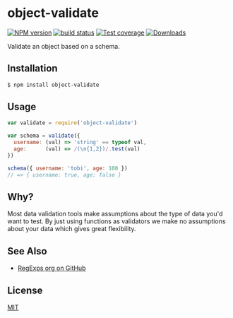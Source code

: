 # object-validate
[![NPM version][npm-image]][npm-url]
[![build status][travis-image]][travis-url]
[![Test coverage][coveralls-image]][coveralls-url]
[![Downloads][downloads-image]][downloads-url]

Validate an object based on a schema.

## Installation
```bash
$ npm install object-validate
```

## Usage
```js
var validate = require('object-validate')

var schema = validate({
  username: (val) => 'string' == typeof val,
  age:      (val) => /(\n{1,2})/.test(val)
})

schema({ username: 'tobi', age: 100 })
// => { username: true, age: false }
```

## Why?
Most data validation tools make assumptions about the type of data you'd want to
test. By just using functions as validators we make no assumptions about your
data which gives great flexibility.

## See Also
- [RegExps org on GitHub](https://github.com/regexps)

## License
[MIT](https://tldrlegal.com/license/mit-license)

[npm-image]: https://img.shields.io/npm/v/object-validate.svg?style=flat-square
[npm-url]: https://npmjs.org/package/object-validate
[travis-image]: https://img.shields.io/travis/yoshuawuyts/object-validate.svg?style=flat-square
[travis-url]: https://travis-ci.org/yoshuawuyts/object-validate
[coveralls-image]: https://img.shields.io/coveralls/yoshuawuyts/object-validate.svg?style=flat-square
[coveralls-url]: https://coveralls.io/r/yoshuawuyts/object-validate?branch=master
[downloads-image]: http://img.shields.io/npm/dm/object-validate.svg?style=flat-square
[downloads-url]: https://npmjs.org/package/object-validate

